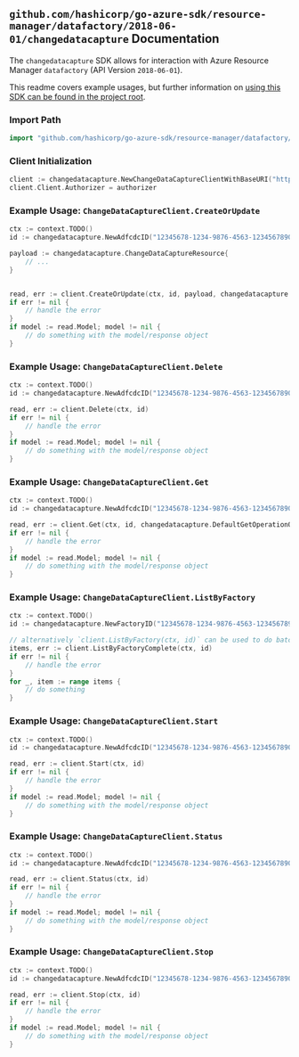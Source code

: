 
## `github.com/hashicorp/go-azure-sdk/resource-manager/datafactory/2018-06-01/changedatacapture` Documentation

The `changedatacapture` SDK allows for interaction with Azure Resource Manager `datafactory` (API Version `2018-06-01`).

This readme covers example usages, but further information on [using this SDK can be found in the project root](https://github.com/hashicorp/go-azure-sdk/tree/main/docs).

### Import Path

```go
import "github.com/hashicorp/go-azure-sdk/resource-manager/datafactory/2018-06-01/changedatacapture"
```


### Client Initialization

```go
client := changedatacapture.NewChangeDataCaptureClientWithBaseURI("https://management.azure.com")
client.Client.Authorizer = authorizer
```


### Example Usage: `ChangeDataCaptureClient.CreateOrUpdate`

```go
ctx := context.TODO()
id := changedatacapture.NewAdfcdcID("12345678-1234-9876-4563-123456789012", "example-resource-group", "factoryName", "changeDataCaptureName")

payload := changedatacapture.ChangeDataCaptureResource{
	// ...
}


read, err := client.CreateOrUpdate(ctx, id, payload, changedatacapture.DefaultCreateOrUpdateOperationOptions())
if err != nil {
	// handle the error
}
if model := read.Model; model != nil {
	// do something with the model/response object
}
```


### Example Usage: `ChangeDataCaptureClient.Delete`

```go
ctx := context.TODO()
id := changedatacapture.NewAdfcdcID("12345678-1234-9876-4563-123456789012", "example-resource-group", "factoryName", "changeDataCaptureName")

read, err := client.Delete(ctx, id)
if err != nil {
	// handle the error
}
if model := read.Model; model != nil {
	// do something with the model/response object
}
```


### Example Usage: `ChangeDataCaptureClient.Get`

```go
ctx := context.TODO()
id := changedatacapture.NewAdfcdcID("12345678-1234-9876-4563-123456789012", "example-resource-group", "factoryName", "changeDataCaptureName")

read, err := client.Get(ctx, id, changedatacapture.DefaultGetOperationOptions())
if err != nil {
	// handle the error
}
if model := read.Model; model != nil {
	// do something with the model/response object
}
```


### Example Usage: `ChangeDataCaptureClient.ListByFactory`

```go
ctx := context.TODO()
id := changedatacapture.NewFactoryID("12345678-1234-9876-4563-123456789012", "example-resource-group", "factoryName")

// alternatively `client.ListByFactory(ctx, id)` can be used to do batched pagination
items, err := client.ListByFactoryComplete(ctx, id)
if err != nil {
	// handle the error
}
for _, item := range items {
	// do something
}
```


### Example Usage: `ChangeDataCaptureClient.Start`

```go
ctx := context.TODO()
id := changedatacapture.NewAdfcdcID("12345678-1234-9876-4563-123456789012", "example-resource-group", "factoryName", "changeDataCaptureName")

read, err := client.Start(ctx, id)
if err != nil {
	// handle the error
}
if model := read.Model; model != nil {
	// do something with the model/response object
}
```


### Example Usage: `ChangeDataCaptureClient.Status`

```go
ctx := context.TODO()
id := changedatacapture.NewAdfcdcID("12345678-1234-9876-4563-123456789012", "example-resource-group", "factoryName", "changeDataCaptureName")

read, err := client.Status(ctx, id)
if err != nil {
	// handle the error
}
if model := read.Model; model != nil {
	// do something with the model/response object
}
```


### Example Usage: `ChangeDataCaptureClient.Stop`

```go
ctx := context.TODO()
id := changedatacapture.NewAdfcdcID("12345678-1234-9876-4563-123456789012", "example-resource-group", "factoryName", "changeDataCaptureName")

read, err := client.Stop(ctx, id)
if err != nil {
	// handle the error
}
if model := read.Model; model != nil {
	// do something with the model/response object
}
```
